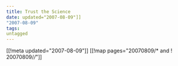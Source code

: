```yaml
---
title: Trust the Science
date: updated="2007-08-09"]]
"2007-08-09"
tags:
untagged
---
```

[[!meta updated="2007-08-09"]]
[[!map pages="20070809/* and ! 20070809/*/*"]]

